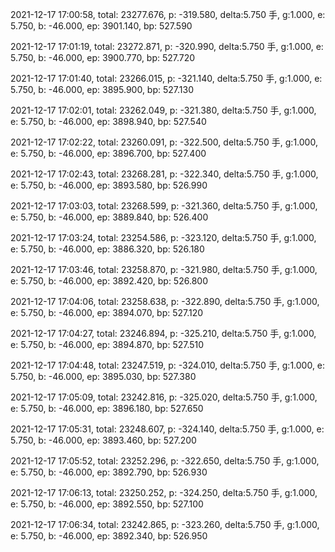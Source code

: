2021-12-17 17:00:58, total: 23277.676, p: -319.580, delta:5.750 手, g:1.000, e: 5.750, b: -46.000, ep: 3901.140, bp: 527.590

2021-12-17 17:01:19, total: 23272.871, p: -320.990, delta:5.750 手, g:1.000, e: 5.750, b: -46.000, ep: 3900.770, bp: 527.720

2021-12-17 17:01:40, total: 23266.015, p: -321.140, delta:5.750 手, g:1.000, e: 5.750, b: -46.000, ep: 3895.900, bp: 527.130

2021-12-17 17:02:01, total: 23262.049, p: -321.380, delta:5.750 手, g:1.000, e: 5.750, b: -46.000, ep: 3898.940, bp: 527.540

2021-12-17 17:02:22, total: 23260.091, p: -322.500, delta:5.750 手, g:1.000, e: 5.750, b: -46.000, ep: 3896.700, bp: 527.400

2021-12-17 17:02:43, total: 23268.281, p: -322.340, delta:5.750 手, g:1.000, e: 5.750, b: -46.000, ep: 3893.580, bp: 526.990

2021-12-17 17:03:03, total: 23268.599, p: -321.360, delta:5.750 手, g:1.000, e: 5.750, b: -46.000, ep: 3889.840, bp: 526.400

2021-12-17 17:03:24, total: 23254.586, p: -323.120, delta:5.750 手, g:1.000, e: 5.750, b: -46.000, ep: 3886.320, bp: 526.180

2021-12-17 17:03:46, total: 23258.870, p: -321.980, delta:5.750 手, g:1.000, e: 5.750, b: -46.000, ep: 3892.420, bp: 526.800

2021-12-17 17:04:06, total: 23258.638, p: -322.890, delta:5.750 手, g:1.000, e: 5.750, b: -46.000, ep: 3894.070, bp: 527.120

2021-12-17 17:04:27, total: 23246.894, p: -325.210, delta:5.750 手, g:1.000, e: 5.750, b: -46.000, ep: 3894.870, bp: 527.510

2021-12-17 17:04:48, total: 23247.519, p: -324.010, delta:5.750 手, g:1.000, e: 5.750, b: -46.000, ep: 3895.030, bp: 527.380

2021-12-17 17:05:09, total: 23242.816, p: -325.020, delta:5.750 手, g:1.000, e: 5.750, b: -46.000, ep: 3896.180, bp: 527.650

2021-12-17 17:05:31, total: 23248.607, p: -324.140, delta:5.750 手, g:1.000, e: 5.750, b: -46.000, ep: 3893.460, bp: 527.200

2021-12-17 17:05:52, total: 23252.296, p: -322.650, delta:5.750 手, g:1.000, e: 5.750, b: -46.000, ep: 3892.790, bp: 526.930

2021-12-17 17:06:13, total: 23250.252, p: -324.250, delta:5.750 手, g:1.000, e: 5.750, b: -46.000, ep: 3892.550, bp: 527.100

2021-12-17 17:06:34, total: 23242.865, p: -323.260, delta:5.750 手, g:1.000, e: 5.750, b: -46.000, ep: 3892.340, bp: 526.950